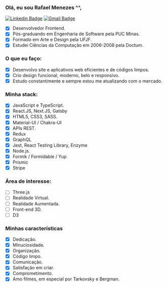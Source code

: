 ### Olá, eu sou Rafael Menezes ^^,
[![Linkedin Badge](https://img.shields.io/badge/-Rafae1Menezes-blue?style=social&logo=Linkedin&logoColor=blue&link=https://www.linkedin.com/in/rafae1menezes/)](https://www.linkedin.com/in/rafae1menezes/)  [![Gmail Badge](https://img.shields.io/badge/-menezes.inbox-c14438?style=social&logo=Gmail&logoColor=red&link=mailto:menezes.inbox@gmail.com)](mailto:menezes.inbox@gmail.com) 

- [x] Desenvolvedor Frontend.
- [x] Pós-graduando em Engenharia de Software pela PUC Minas.
- [x] Formado em Arte e Design pela UFJF.
- [x] Estudei Ciências da Computação em 2006-2008 pela Doctum.

### O que eu faço:
- [x] Desenvolvo site e aplicativos web eficientes e de códigos limpos.
- [x] Crio design funcional, moderno, belo e responsivo.
- [x] Estudo constantimente e sempre estou me atualizando com o mercado.

### Minha stack:
- [x] JavaScript e TypeScript.
- [x] React.JS, Next.JS, Gatsby
- [x] HTML5, CSS3, SASS.
- [x] Material-UI / Chakra-UI
- [x] APIs REST.
- [x] Redux
- [x] GraphQL
- [x] Jest, React Testing Library, Enzyme
- [x] Node.js.
- [x] Formik / Formidable / Yup
- [x] Prismic
- [x] Stripe

### Área de interesse:
- [ ] Three.js
- [ ] Realidade Virtual.
- [ ] Realidade Aumentada.
- [ ] Front-end 3D.
- [ ] D3

### Minhas características 
- [x] Dedicação.
- [x] Minuciosidade.
- [x] Organização.
- [x] Código limpo.
- [x] Comunicação.
- [x] Satisfação em criar.
- [x] Comprometimento.
- [x] Amo filmes, em especial por Tarkovsky e Bergman.
